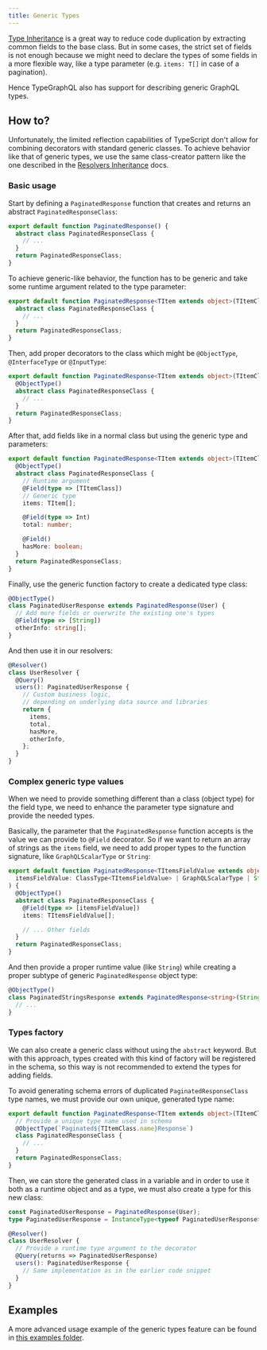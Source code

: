 ```yaml
---
title: Generic Types
---
```


[Type Inheritance](./inheritance.md) is a great way to reduce code duplication by extracting common fields to the base class. But in some cases, the strict set of fields is not enough because we might need to declare the types of some fields in a more flexible way, like a type parameter (e.g. `items: T[]` in case of a pagination).

Hence TypeGraphQL also has support for describing generic GraphQL types.

## How to?

Unfortunately, the limited reflection capabilities of TypeScript don't allow for combining decorators with standard generic classes. To achieve behavior like that of generic types, we use the same class-creator pattern like the one described in the [Resolvers Inheritance](./inheritance.md) docs.

### Basic usage

Start by defining a `PaginatedResponse` function that creates and returns an abstract `PaginatedResponseClass`:

```ts
export default function PaginatedResponse() {
  abstract class PaginatedResponseClass {
    // ...
  }
  return PaginatedResponseClass;
}
```

To achieve generic-like behavior, the function has to be generic and take some runtime argument related to the type parameter:

```ts
export default function PaginatedResponse<TItem extends object>(TItemClass: ClassType<TItem>) {
  abstract class PaginatedResponseClass {
    // ...
  }
  return PaginatedResponseClass;
}
```

Then, add proper decorators to the class which might be `@ObjectType`, `@InterfaceType` or `@InputType`:

```ts
export default function PaginatedResponse<TItem extends object>(TItemClass: ClassType<TItem>) {
  @ObjectType()
  abstract class PaginatedResponseClass {
    // ...
  }
  return PaginatedResponseClass;
}
```

After that, add fields like in a normal class but using the generic type and parameters:

```ts
export default function PaginatedResponse<TItem extends object>(TItemClass: ClassType<TItem>) {
  @ObjectType()
  abstract class PaginatedResponseClass {
    // Runtime argument
    @Field(type => [TItemClass])
    // Generic type
    items: TItem[];

    @Field(type => Int)
    total: number;

    @Field()
    hasMore: boolean;
  }
  return PaginatedResponseClass;
}
```

Finally, use the generic function factory to create a dedicated type class:

```ts
@ObjectType()
class PaginatedUserResponse extends PaginatedResponse(User) {
  // Add more fields or overwrite the existing one's types
  @Field(type => [String])
  otherInfo: string[];
}
```

And then use it in our resolvers:

```ts
@Resolver()
class UserResolver {
  @Query()
  users(): PaginatedUserResponse {
    // Custom business logic,
    // depending on underlying data source and libraries
    return {
      items,
      total,
      hasMore,
      otherInfo,
    };
  }
}
```

### Complex generic type values

When we need to provide something different than a class (object type) for the field type, we need to enhance the parameter type signature and provide the needed types.

Basically, the parameter that the `PaginatedResponse` function accepts is the value we can provide to `@Field` decorator.
So if we want to return an array of strings as the `items` field, we need to add proper types to the function signature, like `GraphQLScalarType` or `String`:

```ts
export default function PaginatedResponse<TItemsFieldValue extends object>(
  itemsFieldValue: ClassType<TItemsFieldValue> | GraphQLScalarType | String | Number | Boolean,
) {
  @ObjectType()
  abstract class PaginatedResponseClass {
    @Field(type => [itemsFieldValue])
    items: TItemsFieldValue[];

    // ... Other fields
  }
  return PaginatedResponseClass;
}
```

And then provide a proper runtime value (like `String`) while creating a proper subtype of generic `PaginatedResponse` object type:

```ts
@ObjectType()
class PaginatedStringsResponse extends PaginatedResponse<string>(String) {
  // ...
}
```

### Types factory

We can also create a generic class without using the `abstract` keyword.
But with this approach, types created with this kind of factory will be registered in the schema, so this way is not recommended to extend the types for adding fields.

To avoid generating schema errors of duplicated `PaginatedResponseClass` type names, we must provide our own unique, generated type name:

```ts
export default function PaginatedResponse<TItem extends object>(TItemClass: ClassType<TItem>) {
  // Provide a unique type name used in schema
  @ObjectType(`Paginated${TItemClass.name}Response`)
  class PaginatedResponseClass {
    // ...
  }
  return PaginatedResponseClass;
}
```

Then, we can store the generated class in a variable and in order to use it both as a runtime object and as a type, we must also create a type for this new class:

```ts
const PaginatedUserResponse = PaginatedResponse(User);
type PaginatedUserResponse = InstanceType<typeof PaginatedUserResponse>;

@Resolver()
class UserResolver {
  // Provide a runtime type argument to the decorator
  @Query(returns => PaginatedUserResponse)
  users(): PaginatedUserResponse {
    // Same implementation as in the earlier code snippet
  }
}
```

## Examples

A more advanced usage example of the generic types feature can be found in [this examples folder](https://github.com/MichalLytek/type-graphql/tree/master/examples/generic-types).

